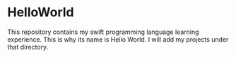 # HelloWorld

This repository contains my swift programming language learning experience. This is why its name is Hello World. I will add my projects under that directory.
